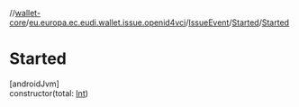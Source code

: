 //[wallet-core](../../../../index.md)/[eu.europa.ec.eudi.wallet.issue.openid4vci](../../index.md)/[IssueEvent](../index.md)/[Started](index.md)/[Started](-started.md)

# Started

[androidJvm]\
constructor(total: [Int](https://kotlinlang.org/api/latest/jvm/stdlib/kotlin-stdlib/kotlin/-int/index.html))
